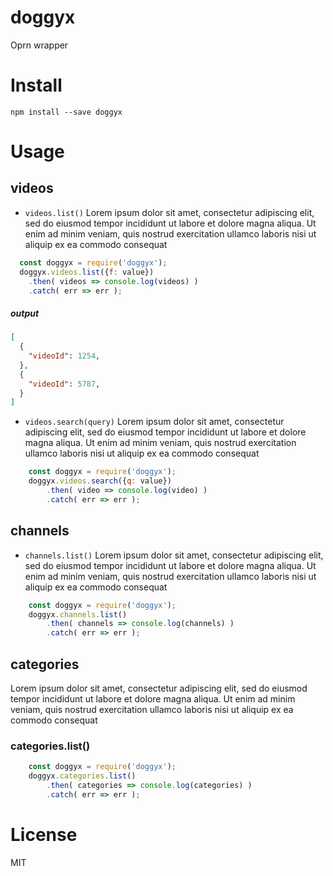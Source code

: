 # doggyx
Oprn wrapper

# Install
`npm install --save doggyx`

# Usage
## videos
* `videos.list()`
Lorem ipsum dolor sit amet, consectetur adipiscing elit, sed do eiusmod tempor incididunt ut labore et dolore magna aliqua. Ut enim ad minim veniam, quis nostrud exercitation ullamco laboris nisi ut aliquip ex ea commodo consequat
```javascript
  const doggyx = require('doggyx');
  doggyx.videos.list({f: value})
    .then( videos => console.log(videos) )
    .catch( err => err );
```

##### output
``` json
[
  {
    "videoId": 1254,
  },
  {
    "videoId": 5787,
  }
]
```

* `videos.search(query)`
Lorem ipsum dolor sit amet, consectetur adipiscing elit, sed do eiusmod tempor incididunt ut labore et dolore magna aliqua. Ut enim ad minim veniam, quis nostrud exercitation ullamco laboris nisi ut aliquip ex ea commodo consequat
``` javascript
    const doggyx = require('doggyx');
    doggyx.videos.search({q: value})
        .then( video => console.log(video) )
        .catch( err => err );
```

## channels
 * `channels.list()`
Lorem ipsum dolor sit amet, consectetur adipiscing elit, sed do eiusmod tempor incididunt ut labore et dolore magna aliqua. Ut enim ad minim veniam, quis nostrud exercitation ullamco laboris nisi ut aliquip ex ea commodo consequat

``` javascript
    const doggyx = require('doggyx');
    doggyx.channels.list()
        .then( channels => console.log(channels) )
        .catch( err => err );
```

## categories
Lorem ipsum dolor sit amet, consectetur adipiscing elit, sed do eiusmod tempor incididunt ut labore et dolore magna aliqua. Ut enim ad minim veniam, quis nostrud exercitation ullamco laboris nisi ut aliquip ex ea commodo consequat

### categories.list()
``` javascript
    const doggyx = require('doggyx');
    doggyx.categories.list()
        .then( categories => console.log(categories) )
        .catch( err => err );
```

# License
MIT
